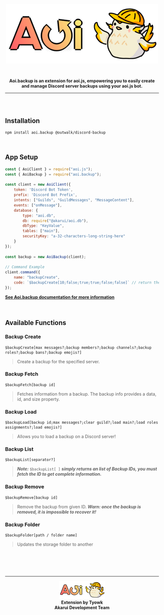 <p align="center">
  <a href="https://aoibackup.vercel.app">
    <img width="500" src="https://github.com/tyowk/aoi.backup/blob/main/docs/assets/icon2.png?raw=true" alt="aoi.backup">
  </a>
</p>
<br>
<b><p align="center">Aoi.backup is an extension for aoi.js, empowering you to easily create and manage Discord server backups using your aoi.js bot.</p></b>

---
<br>
<br>

## Installation
```sh
npm install aoi.backup @outwalk/discord-backup
```
<br>

## App Setup
```js
const { AoiClient } = require("aoi.js");
const { AoiBackup } = require("aoi.backup");

const client = new AoiClient({
    token: 'Discord Bot Token',
    prefix: 'Discord Bot Prefix',
    intents: ["Guilds", "GuildMessages", "MessageContent"],
    events: ["onMessage"],
    database: {
        type: "aoi.db",
        db: require("@akarui/aoi.db"),
        dbType: "KeyValue",
        tables: ["main"],
        securityKey: "a-32-characters-long-string-here"
    }
});

const backup = new AoiBackup(client);

// Command Example
client.command({
    name: "backupCreate",
    code: `$backupCreate[10;false;true;true;false;false]` // return the Backup ID
});
```
**[See Aoi.backup documentation for more information](https://aoibackup.vercel.app)**
<br>
<br>
<br>

## Available Functions
### Backup Create
```
$backupCreate[max messages?;backup members?;backup channels?;backup roles?;backup bans?;backup emojis?]
```
> Create a backup for the specified server.
### Backup Fetch
```
$backupFetch[backup id]
```
> Fetches information from a backup. The backup info provides a data, id, and size property.
### Backup Load
```
$backupLoad[backup id;max messages?;clear guild?;load main?;load roles assignments?;load emojis?]
```
> Allows you to load a backup on a Discord server!
### Backup List
```
$backupList[separator?]
```
> ***Note:*** `$backupList[ ]` ***simply returns an list of Backup IDs, you must fetch the ID to get complete information.***
### Backup Remove
```
$backupRemove[backup id]
```
> Remove the backup from given ID. ***Warn: once the backup is removed, it is impossible to recover it!***
### Backup Folder
```
$backupFolder[path / folder name]
```
> Updates the storage folder to another
<br>
<br>
<br>
<br>

---
<p align="center"><a href="https://aoibackup.vercel.app"><img width="150" src="https://github.com/tyowk/aoi.backup/blob/main/docs/assets/icon2.png?raw=true" alt="aoi.backup"></a><br><strong>Extension by Tyowk<br>Akarui Development Team</strong></p>

